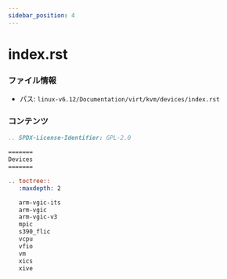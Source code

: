 ```yaml
---
sidebar_position: 4
---
```

# index.rst

### ファイル情報

- パス: `linux-v6.12/Documentation/virt/kvm/devices/index.rst`

### コンテンツ

```rst
.. SPDX-License-Identifier: GPL-2.0

=======
Devices
=======

.. toctree::
   :maxdepth: 2

   arm-vgic-its
   arm-vgic
   arm-vgic-v3
   mpic
   s390_flic
   vcpu
   vfio
   vm
   xics
   xive

```
